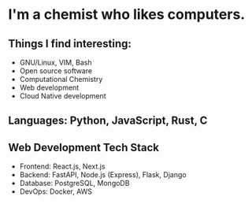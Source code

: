 # I'm a chemist who likes computers.

## Things I find interesting:
- GNU/Linux, VIM, Bash
- Open source software
- Computational Chemistry
- Web development
- Cloud Native development

## Languages: Python, JavaScript, Rust, C

## Web Development Tech Stack
- Frontend: React.js, Next.js
- Backend: FastAPI, Node.js (Express), Flask, Django
- Database: PostgreSQL, MongoDB
- DevOps: Docker, AWS
